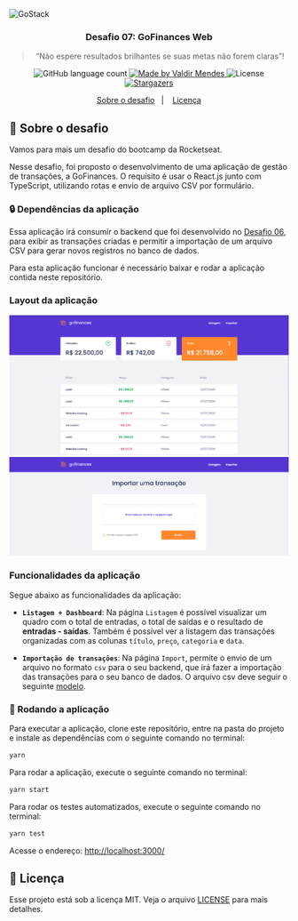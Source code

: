 <img alt="GoStack" src="https://storage.googleapis.com/golden-wind/bootcamp-gostack/header-desafios.png" />

<h3 align="center">
  Desafio 07: GoFinances Web
</h3>

<blockquote align="center">“Não espere resultados brilhantes se suas metas não forem claras”!</blockquote>

<p align="center">
  <img alt="GitHub language count" src="https://img.shields.io/github/languages/count/valdirmendesdev/gostack-fundamentos-reactjs?color=%2304D361">

  <a href="https://valdirmendes.dev">
    <img alt="Made by Valdir Mendes" src="https://img.shields.io/badge/made%20by-Valdir%20Mendes-%2304D361">
  </a>

  <img alt="License" src="https://img.shields.io/badge/license-MIT-%2304D361">

  <a href="https://github.com/valdirmendesdev/gostack-fundamentos-reactjs/stargazers">
    <img alt="Stargazers" src="https://img.shields.io/github/stars/valdirmendesdev/gostack-fundamentos-reactjs?style=social">
  </a>
</p>

<p align="center">
  <a href="#rocket-sobre-o-desafio">Sobre o desafio</a>&nbsp;&nbsp;&nbsp;|&nbsp;&nbsp;&nbsp;
  <a href="#memo-licença">Licença</a>
</p>

## :rocket: Sobre o desafio

Vamos para mais um desafio do bootcamp da Rocketseat.

Nesse desafio, foi proposto o desenvolvimento de uma aplicação de gestão de transações, a GoFinances. O requisito é usar o React.js junto com TypeScript, utilizando rotas e envio de arquivo CSV por formulário.


### :lock: Dependências da aplicação

Essa aplicação irá consumir o backend que foi desenvolvido no [Desafio 06](https://github.com/valdirmendesdev/gostack-database-upload), para exibir as transações criadas e permitir a importação de um arquivo CSV para gerar novos registros no banco de dados.

Para esta aplicação funcionar é necessário baixar e rodar a aplicação contida neste repositório.

### Layout da aplicação

<p align="center">
<img alt="Tela de dashboard" src=".github/dashboard.png">
<img alt="Tela de importação" src=".github/importacao.png">
</p>

### Funcionalidades da aplicação

Segue abaixo as funcionalidades da aplicação:

- **`Listagem + Dashboard`**: Na página `Listagem` é possível visualizar um quadro com o total de entradas, o total de saídas e o resultado de **entradas - saídas**. Também é possível ver a listagem das transações organizadas com as colunas `título`, `preço`, `categoria` e `data`.

- **`Importação de transações`**: Na página `Import`, permite o envio de um arquivo no formato `csv` para o seu backend, que irá fazer a importação das transações para o seu banco de dados. O arquivo csv deve seguir o seguinte [modelo](https://github.com/Rocketseat/bootcamp-gostack-desafios/blob/master/desafio-database-upload/assets/file.csv).

### :running: Rodando a aplicação

Para executar a aplicação, clone este repositório, entre na pasta do projeto e instale as dependências com o seguinte comando no terminal:

```bash
yarn
```

Para rodar a aplicação, execute o seguinte comando no terminal:

```bash
yarn start
```

Para rodar os testes automatizados, execute o seguinte comando no terminal:

```bash
yarn test
```

Acesse o endereço: [http://localhost:3000/](http://localhost:3000/)

## :memo: Licença

Esse projeto está sob a licença MIT. Veja o arquivo [LICENSE](LICENSE) para mais detalhes.
